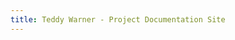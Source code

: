 ```yaml
---
title: Teddy Warner - Project Documentation Site
---
```

<style>
        /* Application header should be static for the landing page */
    .md-header {
      position: initial;
    }

    /* Remove spacing, as we cannot hide it completely */
    .md-main__inner {
      margin: 0;
    }

    /* Hide main content for now */
    .md-content {
      display: none;
    }

    /* Hide table of contents */
    @media screen and (min-width: 60em) {
      .md-sidebar--secondary {
        display: none;
      }
    }

    /* Hide navigation */
    @media screen and (min-width: 76.25em) {
      .md-sidebar--primary {
        display: none;
      }
    }

body {
  background-image: url(./images/wallpaper.jpg); 
  background-repeat: no-repeat; 
    background-attachment: fixed;
  background-size: cover;
}
  </style>
